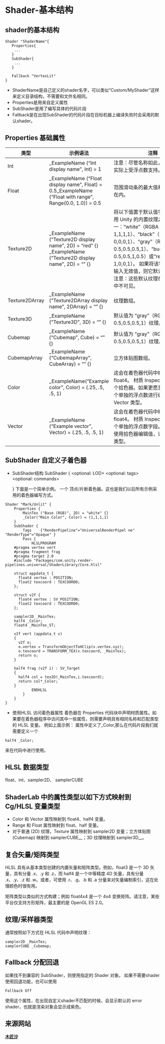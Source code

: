 # Shader-基本结构

## shader的基本结构

```auto
Shader "ShaderName"{
   Properties{
    ...
   }
   SubShader{
    ...
   }
   
   Fallback "VertexLit"
}
```

+ ShaderName是自己定义的shader名字，可以类似“Custom/MyShader”这样来定义目录结构，不需要和文件名相同。
+ Properties是用来自定义属性
+ SubShader是用了编写具体的代码片段
+ Fallback是在出现SubShader的代码片段在目标机器上编译失败时会采用的默认shader。

## Properties 基础属性

| 类型 | 示例语法 | 注释 |
| --- | --- | --- |
| Int | \_ExampleName (“Int display name”, Int) = 1 | 注意：尽管名称如此，但是此类型实际上受浮点数支持。 |
| Float | \_ExampleName (“Float display name”, Float) = 0.5\_ExampleName (“Float with range”, Range(0.0, 1.0)) = 0.5 | 范围滑动条的最大值和最小值包含在内。 |
| Texture2D | \_ExampleName (“Texture2D display name”, 2D) = “red” {} \_ExampleName (“Texture2D display name”, 2D) = “” {} | 将以下值置于默认值字符串中可使用 Unity 的内置纹理之一：“white”（RGBA：1,1,1,1）、“black”（RGBA：0,0,0,1）、“gray”（RGBA：0.5,0.5,0.5,1）、“bump”（RGBA：0.5,0.5,1,0.5）或“red”（RGBA：1,0,0,1）。 如果将该字符串留空或输入无效值，则它默认为 “gray”。 注意：这些默认纹理在 Inspector 中不可见。 |
| Texture2DArray | \_ExampleName (“Texture2DArray display name”, 2DArray) = “” {} | 纹理数组。 |
| Texture3D | \_ExampleName (“Texture3D”, 3D) = “” {} | 默认值为 “gray”（RGBA：0.5,0.5,0.5,1）纹理。 |
| Cubemap | \_ExampleName (“Cubemap”, Cube) = “” {} | 默认值为 “gray”（RGBA：0.5,0.5,0.5,1）纹理。 |
| CubemapArray | \_ExampleName (“CubemapArray”, CubeArray) = “” {} | 立方体贴图数组。 |
| Color | \_ExampleName(“Example color”, Color) = (.25, .5, .5, 1) | 这会在着色器代码中映射到 float4。 材质 Inspector 会显示一个拾色器。如果更愿意将值作为四个单独的浮点数进行编辑，请使用 Vector 类型。 |
| Vector | \_ExampleName (“Example vector”, Vector) = (.25, .5, .5, 1) | 这会在着色器代码中映射到 float4。 材质 Inspector 会显示四个单独的浮点数字段。如果更愿意使用拾色器编辑值，请使用 Color 类型。 |

## SubShader 自定义子着色器

+ SubShader结构
  SubShader
  {
  <optional: LOD>
  <optional: tags>
  <optional: commands>
  
  }
  下面是一个简单示例。
  一个 顶点/片断着色器。这也是我们以后所有示例采用的着色器编写方式。
  
```auto
Shader "Mark/Unlit" {
    Properties {
        MainTex ("Base (RGB)", 2D) = "white" {}
        _Color("Main Color", Color) = (1,1,1,1)
    }   
    SubShader {
        Tags    {"RenderPipeline"="UniversalRenderPipel ne" "RenderType"="Opaque" }  
        Pass {
            HLSLPROGRAM
    #pragma vertex vert
    #pragma fragment frag
    #pragma target 2.0
    #include "Packages/com.unity.render-pipelines.universal/ShaderLibrary/Core.hlsl"

    struct appdata_t {
      float4 vertex : POSITION;
      float2 texcoord : TEXCOORD0;
    };

    struct v2f {
      float4 vertex : SV_POSITION;
      float2 texcoord : TEXCOORD0;
    };

    sampler2D _MainTex;
    half4 _Color;
    float4 _MainTex_ST;

    v2f vert (appdata_t v)
    {
      v2f o;
      o.vertex = TransformObjectToHClip(v.vertex.xyz);
      o.texcoord = TRANSFORM_TEX(v.texcoord, _MainTex);
      return o;
    }

    half4 frag (v2f i) : SV_Target
    {
      half4 col = tex2D(_MainTex,i.texcoord);
      return col*_Color;
    }
            ENDHLSL
        }
    }
}

```

+ 使用HLSL 访问着色器属性
  着色器在 Properties 代码块中声明材质属性。如果要在着色器程序中访问其中一些属性，则需要声明具有相同名称和匹配类型的 HLSL 变量。
  例如上面示例：
  属性中定义了\_Color,那么在代码片段我们就需要定义一个

```auto
half4 _Color;
```

来在代码中进行使用。

## HLSL 数据类型

float、int、sampler2D、 samplerCUBE

## ShaderLab 中的属性类型以如下方式映射到 Cg/HLSL 变量类型

+ Color 和 Vector 属性映射到 float4、half4 变量。
+ Range 和 Float 属性映射到 float、half 变量。
+ 对于普通 (2D) 纹理，Texture 属性映射到 sampler2D 变量；立方体贴图 (Cubemap) 映射到 samplerCUBE\_\_；3D 纹理映射到 sampler3D\_\_。

## 复合矢量/矩阵类型

HLSL 具有从基本类型创建的内置矢量和矩阵类型。例如，float3 是一个 3D 矢量，具有分量 .x、.y 和 .z，而 half4 是一个中等精度 4D 矢量，具有分量 .x、.y、.z 和 .w。或者，可使用 .r、.g、.b 和 .a 分量来对矢量编制索引，这在处理颜色时很有用。

矩阵类型以类似的方式构建；例如 float4x4 是一个 4x4 变换矩阵。请注意，某些平台仅支持方形矩阵，最主要的是 OpenGL ES 2.0。

## 纹理/采样器类型

通常按照如下方式在 HLSL 代码中声明纹理：

```auto
sampler2D _MainTex;
samplerCUBE _Cubemap;
```

## Fallback 分配回退

如果找不到兼容的 SubShader，则使用指定的 Shader 对象。
如果不需要shader使用回退功能，也可以使用

```auto
Fallback Off
```

使用这个属性，在出现自定义shader不匹配的时候，会显示默认的 error shader，也就是渲染对象会显示成紫色。

## 来源网站

**[木匠沙](<https://blog.csdn.net/king_mumu/article/details/124656087>)**
